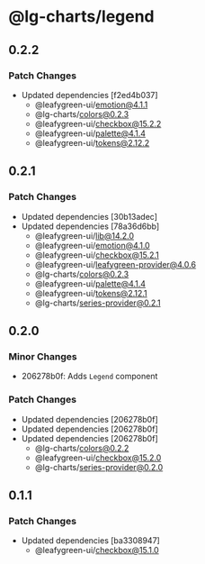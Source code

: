 # @lg-charts/legend

## 0.2.2

### Patch Changes

- Updated dependencies [f2ed4b037]
  - @leafygreen-ui/emotion@4.1.1
  - @lg-charts/colors@0.2.3
  - @leafygreen-ui/checkbox@15.2.2
  - @leafygreen-ui/palette@4.1.4
  - @leafygreen-ui/tokens@2.12.2

## 0.2.1

### Patch Changes

- Updated dependencies [30b13adec]
- Updated dependencies [78a36d6bb]
  - @leafygreen-ui/lib@14.2.0
  - @leafygreen-ui/emotion@4.1.0
  - @leafygreen-ui/checkbox@15.2.1
  - @leafygreen-ui/leafygreen-provider@4.0.6
  - @lg-charts/colors@0.2.3
  - @leafygreen-ui/palette@4.1.4
  - @leafygreen-ui/tokens@2.12.1
  - @lg-charts/series-provider@0.2.1

## 0.2.0

### Minor Changes

- 206278b0f: Adds `Legend` component

### Patch Changes

- Updated dependencies [206278b0f]
- Updated dependencies [206278b0f]
- Updated dependencies [206278b0f]
  - @lg-charts/colors@0.2.2
  - @leafygreen-ui/checkbox@15.2.0
  - @lg-charts/series-provider@0.2.0

## 0.1.1

### Patch Changes

- Updated dependencies [ba3308947]
  - @leafygreen-ui/checkbox@15.1.0
